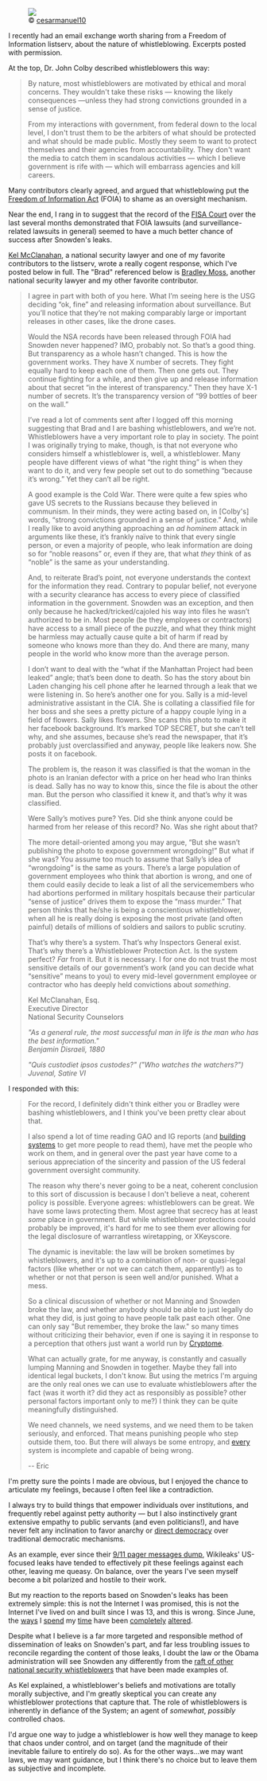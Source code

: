 <figure>
<a href="http://www.deviantart.com/art/the-night-escape-135555710" target="_blank">
<img src="https://konklone.com/assets/images/blog/the_night_escape_by_cesarmanuel10-600.jpg" class="block" />
</a>
<figcaption>© <a href="http://www.deviantart.com/art/the-night-escape-135555710">cesarmanuel10</a></figcaption>
</figure>

I recently had an email exchange worth sharing from a Freedom of Information listserv, about the nature of whistleblowing. Excerpts posted with permission.

At the top, Dr. John Colby described whistleblowers this way:

> By nature, most whistleblowers are motivated by ethical and moral concerns. They wouldn't take these risks — knowing the likely consequences —unless they had strong convictions grounded in a sense of justice.
> 
> From my interactions with government, from federal down to the local level, I don't trust them to be the arbiters of what should be protected and what should be made public. Mostly they seem to want to protect themselves and their agencies from accountability. They don't want the media to catch them in scandalous activities — which I believe government is rife with — which will embarrass agencies and kill careers.

Many contributors clearly agreed, and argued that whistleblowing put the [Freedom of Information Act](http://en.wikipedia.org/wiki/Freedom_of_Information_Act_(United_States)) (FOIA) to shame as an oversight mechanism. 

Near the end, I rang in to suggest that the record of the [FISA Court](https://twitter.com/fisacourt) over the last several months demonstrated that FOIA lawsuits (and surveillance-related lawsuits in general) seemed to have a much better chance of success after Snowden's leaks.

[Kel McClanahan](https://twitter.com/NatlSecCnslrs), a national security lawyer and one of my favorite contributors to the listserv, wrote a really cogent response, which I've posted below in full. The "Brad" referenced below is [Bradley Moss](https://twitter.com/BradMossEsq), another national security lawyer and my other favorite contributor.

> I agree in part with both of you here.  What I’m seeing here is the USG deciding “ok, fine” and releasing information about surveillance.  But you’ll notice that they’re not making comparably large or important releases in other cases, like the drone cases.
>
> Would the NSA records have been released through FOIA had Snowden never happened?  IMO, probably not.  So that’s a good thing.  But transparency as a whole hasn’t changed.  This is how the government works.  They have X number of secrets.  They fight equally hard to keep each one of them.  Then one gets out.  They continue fighting for a while, and then give up and release information about that secret “in the interest of transparency.”  Then they have X-1 number of secrets.  It’s the transparency version of “99 bottles of beer on the wall.”
>
> I’ve read a lot of comments sent after I logged off this morning suggesting that Brad and I are bashing whistleblowers, and we’re not.  Whistleblowers have a very important role to play in society.  The point I was originally trying to make, though, is that not everyone who considers himself a whistleblower is, well, a whistleblower.  Many people have different views of what “the right thing” is when they want to do it, and very few people set out to do something “because it’s wrong.”  Yet they can’t all be right.
>
> A good example is the Cold War.  There were quite a few spies who gave US secrets to the Russians because they believed in communism.  In their minds, they were acting based on, in [Colby's] words, “strong convictions grounded in a sense of justice.”  And, while I really like to avoid anything approaching an *ad hominem* attack in arguments like these, it’s frankly naïve to think that every single person, or even a majority of people, who leak information are doing so for “noble reasons” or, even if they are, that what *they* think of as “noble” is the same as your understanding.
>
> And, to reiterate Brad’s point, not everyone understands the context for the information they read.  Contrary to popular belief, not everyone with a security clearance has access to every piece of classified information in the government.  Snowden was an exception, and then only because he hacked/tricked/cajoled his way into files he wasn’t authorized to be in.  Most people (be they employees or contractors) have access to a small piece of the puzzle, and what they think might be harmless may actually cause quite a bit of harm if read by someone who knows more than they do.  And there are many, many people in the world who know more than the average person.
>
> I don’t want to deal with the “what if the Manhattan Project had been leaked” angle; that’s been done to death.  So has the story about bin Laden changing his cell phone after he learned through a leak that we were listening in.  So here’s another one for you.  Sally is a mid-level administrative assistant in the CIA.  She is collating a classified file for her boss and she sees a pretty picture of a happy couple lying in a field of flowers.  Sally likes flowers.  She scans this photo to make it her facebook background.  It’s marked TOP SECRET, but she can’t tell why, and she assumes, because she’s read the newspaper, that it’s probably just overclassified and anyway, people like leakers now.  She posts it on facebook.
>
> The problem is, the reason it was classified is that the woman in the photo is an Iranian defector with a price on her head who Iran thinks is dead.  Sally has no way to know this, since the file is about the other man.  But the person who classified it knew it, and that’s why it was classified.
>
> Were Sally’s motives pure?  Yes.  Did she think anyone could be harmed from her release of this record?  No.  Was she right about that?
>
> The more detail-oriented among you may argue, “But she wasn’t publishing the photo to expose government wrongdoing!”  But what if she was?  You assume too much to assume that Sally’s idea of “wrongdoing” is the same as yours.  There’s a large population of government employees who think that abortion is wrong, and one of them could easily decide to leak a list of all the servicemembers who had abortions performed in military hospitals because their particular “sense of justice” drives them to expose the “mass murder.”  That person thinks that he/she is being a conscientious whistleblower, when all he is really doing is exposing the most private (and often painful) details of millions of soldiers and sailors to public scrutiny.
>
> That’s why there’s a system.  That’s why Inspectors General exist.  That’s why there’s a Whistleblower Protection Act.  Is the system perfect?  *Far* from it.  But it is necessary.  I for one do not trust the most sensitive details of our government’s work (and you can decide what “sensitive” means to you) to every mid-level government employee or contractor who has deeply held convictions about *something*.
>
> Kel McClanahan, Esq.<br/>
> Executive Director<br/>
> National Security Counselors
>
> *"As a general rule, the most successful man in life is the man who has the best information."*<br/>
> *Benjamin Disraeli, 1880*
>
> *"Quis custodiet ipsos custodes?" ("Who watches the watchers?")*<br/>
> *Juvenal, Satire VI*

I responded with this:

> For the record, I definitely didn't think either you or Bradley were bashing whistleblowers, and I think you've been pretty clear about that.
>
> I also spend a lot of time reading GAO and IG reports (and [building](https://scout.sunlightfoundation.com/) [systems](https://github.com/unitedstates/inspectors-general#inspectors-general) to get more people to read them), have met the people who work on them, and in general over the past year have come to a serious appreciation of the sincerity and passion of the US federal government oversight community.
>
> The reason why there's never going to be a neat, coherent conclusion to this sort of discussion is because I don't believe a neat, coherent policy is possible. Everyone agrees: whistleblowers can be great. We have some laws protecting them. Most agree that secrecy has at least *some* place in government. But while whistleblower protections could probably be improved, it's hard for me to see them ever allowing for the legal disclosure of warrantless wiretapping, or XKeyscore.
>
> The dynamic is inevitable: the law will be broken sometimes by whistleblowers, and it's up to a combination of non- or quasi-legal factors (like whether or not we can catch them, apparently!) as to whether or not that person is seen well and/or punished. What a mess.
>
> So a clinical discussion of whether or not Manning and Snowden broke the law, and whether anybody should be able to just legally do what they did, is just going to have people talk past each other. One can only say "But remember, they broke the law." so many times without criticizing their behavior, even if one is saying it in response to a perception that others just want a world run by [Cryptome](http://cryptome.org/).
>
> What can actually grate, for me anyway, is constantly and casually lumping Manning and Snowden in together. Maybe they fall into identical legal buckets, I don't know. But using the metrics I'm arguing are the only real ones we can use to evaluate whistleblowers after the fact (was it worth it? did they act as responsibly as possible? other personal factors important only to me?) I think they can be quite meaningfully distinguished.
>
> We need channels, we need systems, and we need them to be taken seriously, and enforced. That means punishing people who step outside them, too. But there will always be some entropy, and [every](http://en.wikipedia.org/wiki/G%C3%B6del's_incompleteness_theorems) system is incomplete and capable of being wrong.
>
> -- Eric

I'm pretty sure the points I made are obvious, but I enjoyed the chance to articulate my feelings, because I often feel like a contradiction.

I always try to build things that empower individuals over institutions, and frequently rebel against petty authority — but I also instinctively grant extensive empathy to public servants (and even politicians!), and have never felt any inclination to favor anarchy or [direct democracy](http://en.wikipedia.org/wiki/Direct_democracy) over traditional democratic mechanisms.

As an example, ever since their [9/11 pager messages dump](http://911.wikileaks.org/), Wikileaks' US-focused leaks have tended to effectively pit these feelings against each other, leaving me queasy. On balance, over the years I've seen myself become a bit polarized and hostile to their work.

But my reaction to the reports based on Snowden's leaks has been extremely simple: this is not the Internet I was promised, this is not the Internet I've lived on and built since I was 13, and this is wrong. Since June, the [ways](https://konklone.com/post/the-door-to-the-fisa-court) I [spend](https://konklone.com/post/switch-to-https-now-for-free) my [time](https://konklone.com/post/take-control-of-your-email-address) have been [completely](https://konklone.com/post/following-the-fisa-court-the-advanced-internet-way) [altered](https://twitter.com/fisacourt).

Despite what I believe is a far more targeted and responsible method of dissemination of leaks on Snowden's part, and far less troubling issues to reconcile regarding the content of those leaks, I doubt the law or the Obama administration will see Snowden any differently from the [raft of other national security whistleblowers](http://www.propublica.org/special/sealing-loose-lips-charting-obamas-crackdown-on-national-security-leaks) that have been made examples of.

As Kel explained, a whistleblower's beliefs and motivations are totally morally subjective, and I'm greatly skeptical you can create any whistleblower protections that capture that. The role of whistleblowers is inherently in defiance of the System; an agent of *somewhat*, *possibly* controlled chaos.

I'd argue one way to judge a whistleblower is how well they manage to keep that chaos under control, and on target (and the magnitude of their inevitable failure to entirely do so). As for the other ways...we may want laws, we may want guidance, but I think there's no choice but to leave them as subjective and incomplete.